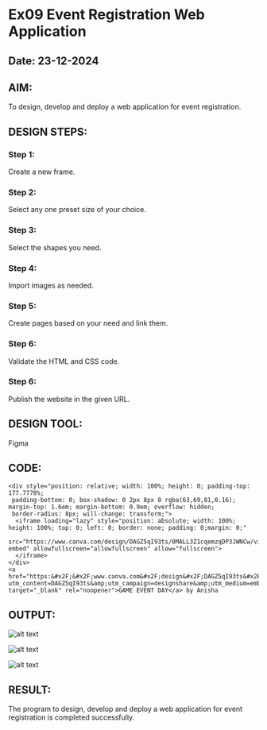 # Ex09 Event Registration Web Application
## Date: 23-12-2024

## AIM:
To design, develop and deploy a web application for event registration.

## DESIGN STEPS:

### Step 1:
Create a new frame.

### Step 2:
Select any one preset size of your choice.

### Step 3:
Select the shapes you need.

### Step 4:
Import images as needed.

### Step 5:
Create pages based on your need and link them.

### Step 6:

Validate the HTML and CSS code.

### Step 6:

Publish the website in the given URL.

## DESIGN TOOL:
Figma

## CODE:
```
<div style="position: relative; width: 100%; height: 0; padding-top: 177.7778%;
 padding-bottom: 0; box-shadow: 0 2px 8px 0 rgba(63,69,81,0.16); margin-top: 1.6em; margin-bottom: 0.9em; overflow: hidden;
 border-radius: 8px; will-change: transform;">
  <iframe loading="lazy" style="position: absolute; width: 100%; height: 100%; top: 0; left: 0; border: none; padding: 0;margin: 0;"
    src="https://www.canva.com/design/DAGZ5qI93ts/0MALL3Z1cqemzqDP3JWNCw/view?embed" allowfullscreen="allowfullscreen" allow="fullscreen">
  </iframe>
</div>
<a href="https:&#x2F;&#x2F;www.canva.com&#x2F;design&#x2F;DAGZ5qI93ts&#x2F;0MALL3Z1cqemzqDP3JWNCw&#x2F;view?utm_content=DAGZ5qI93ts&amp;utm_campaign=designshare&amp;utm_medium=embeds&amp;utm_source=link" target="_blank" rel="noopener">GAME EVENT DAY</a> by Anisha
```

## OUTPUT:

![alt text](1.png)

![alt text](2.png)

![alt text](3.png)

## RESULT:
The program to design, develop and deploy a web application for event registration is completed successfully.
